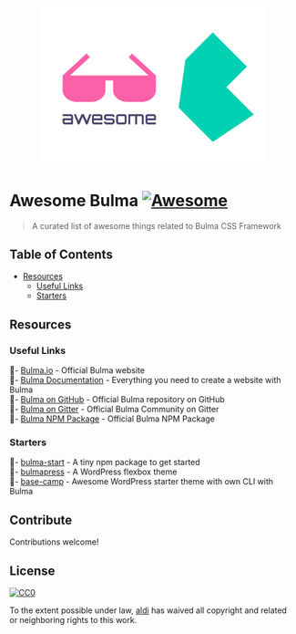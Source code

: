 <p align="center">
  <img width="400" src="logo.svg" alt="logo of awesome-bulma repository">
</p>

# Awesome Bulma [![Awesome](https://awesome.re/badge-flat2.svg)](https://awesome.re)

> A curated list of awesome things related to Bulma CSS Framework

## Table of Contents

- [Resources](#resources)
  - [Useful Links](#useful-links)
  - [Starters](#starters)

## Resources

### Useful Links

🔗- [Bulma.io](https://bulma.io) - Official Bulma website  
🔗- [Bulma Documentation](https://bulma.io/documentation/) - Everything you need to create a website with Bulma  
🔗- [Bulma on GitHub](https://github.com/tailwindcss/tailwindcss) - Official Bulma repository on GitHub  
🔗- [Bulma on Gitter](https://gitter.im/jgthms/bulma) - Official Bulma Community on Gitter  
🔗- [Bulma NPM Package](https://www.npmjs.com/package/bulma) - Official Bulma NPM Package

### Starters

🏁- [bulma-start](https://github.com/jgthms/bulma-start) - A tiny npm package to get started  
🏁- [bulmapress](https://github.com/teamscops/bulmapress) - A WordPress flexbox theme  
🏁- [base-camp](https://github.com/suomato/base-camp) - Awesome WordPress starter theme with own CLI with Bulma  

## Contribute

Contributions welcome!

## License

[![CC0](http://mirrors.creativecommons.org/presskit/buttons/88x31/svg/cc-zero.svg)](http://creativecommons.org/publicdomain/zero/1.0)

To the extent possible under law, [aldi](https://aldiduzha.com) has waived all copyright and related or neighboring rights to this work.

